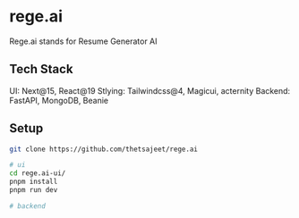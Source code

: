 # rege.ai

Rege.ai stands for Resume Generator AI

## Tech Stack

UI: Next@15, React@19
Stlying: Tailwindcss@4, Magicui, acternity
Backend: FastAPI, MongoDB, Beanie

## Setup

```bash
git clone https://github.com/thetsajeet/rege.ai

# ui
cd rege.ai-ui/
pnpm install
pnpm run dev

# backend
```
